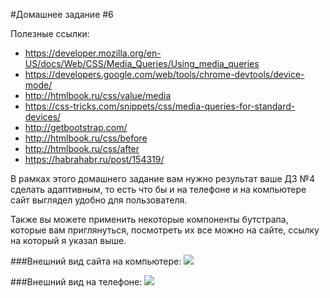 #Домашнее задание #6

Полезные ссылки:

 - https://developer.mozilla.org/en-US/docs/Web/CSS/Media_Queries/Using_media_queries
 - https://developers.google.com/web/tools/chrome-devtools/device-mode/
 - http://htmlbook.ru/css/value/media
 - https://css-tricks.com/snippets/css/media-queries-for-standard-devices/
 - http://getbootstrap.com/ 
 - http://htmlbook.ru/css/before
 - http://htmlbook.ru/css/after
 - https://habrahabr.ru/post/154319/

В рамках этого домашнего задание вам нужно результат ваше ДЗ №4 сделать адаптивным, то есть что бы и на телефоне и на компьютере сайт выглядел удобно для пользователя.

Также вы можете применить некоторые компоненты бутстрапа, которые вам приглянуться, посмотреть их все можно на сайте, ссылку на который я указал выше. 

###Внешний вид сайта на компьютере:
![](http://i.imgur.com/l0721g9.png)


###Внешний вид на телефоне:
![](http://i.imgur.com/7FEBpNq.png)